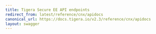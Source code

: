 ```yaml
---
title: Tigera Secure EE API endpoints
redirect_from: latest/reference/cnx/apidocs
canonical_url: https://docs.tigera.io/v2.3/reference/cnx/apidocs
layout: swagger
---
```


<div class="swagger-section"><div id="swagger-target" class="swagger-ui-wrap"></div><script>$(function() { loadSwaggerUi("/{{page.version}}/calico-swagger.json", "swagger-target"); });</script></div>
